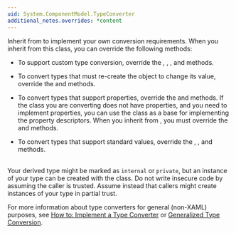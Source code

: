 ```yaml
---
uid: System.ComponentModel.TypeConverter
additional_notes.overrides: *content
---
```


<p>Inherit from <xref href="System.ComponentModel.TypeConverter"></xref> to implement your own conversion requirements. When you inherit from this class, you can override the following methods:  
  
-   To support custom type conversion, override the <xref href="System.ComponentModel.TypeConverter.CanConvertFrom(System.Type)"></xref>, <xref href="System.ComponentModel.TypeConverter.CanConvertTo(System.Type)"></xref>, <xref href="System.ComponentModel.TypeConverter.ConvertFrom(System.Object)"></xref>, and <xref href="System.ComponentModel.TypeConverter.ConvertTo(System.Object,System.Type)"></xref> methods.  
  
-   To convert types that must re-create the object to change its value, override the <xref href="System.ComponentModel.TypeConverter.CreateInstance(System.Collections.IDictionary)"></xref> and <xref href="System.ComponentModel.TypeConverter.GetCreateInstanceSupported"></xref> methods.  
  
-   To convert types that support properties, override the <xref href="System.ComponentModel.TypeConverter.GetProperties(System.Object)"></xref> and <xref href="System.ComponentModel.TypeConverter.GetPropertiesSupported"></xref> methods. If the class you are converting does not have properties, and you need to implement properties, you can use the <xref href="System.ComponentModel.TypeConverter.SimplePropertyDescriptor"></xref> class as a base for implementing the property descriptors. When you inherit from <xref href="System.ComponentModel.TypeConverter.SimplePropertyDescriptor"></xref>, you must override the <xref href="System.ComponentModel.PropertyDescriptor.GetValue(System.Object)"></xref> and <xref href="System.ComponentModel.PropertyDescriptor.SetValue(System.Object,System.Object)"></xref> methods.  
  
-   To convert types that support standard values, override the <xref href="System.ComponentModel.TypeConverter.GetStandardValues"></xref>, <xref href="System.ComponentModel.TypeConverter.GetStandardValuesExclusive"></xref>, <xref href="System.ComponentModel.TypeConverter.GetStandardValuesSupported"></xref> and <xref href="System.ComponentModel.TypeConverter.IsValid(System.Object)"></xref> methods.  
  
 <block subset="none" type="note"><p>  
 Your derived type might be marked as `internal` or `private`, but an instance of your type can be created with the <xref href="System.ComponentModel.TypeDescriptor"></xref> class. Do not write insecure code by assuming the caller is trusted. Assume instead that callers might create instances of your type in partial trust.  
  
</p></block>  
  
 For more information about type converters for general (non-XAML) purposes, see [How to: Implement a Type Converter](http://msdn.microsoft.com/library/90373a3f-d8c8-492d-841c-945d62393c56) or [Generalized Type Conversion](http://msdn.microsoft.com/library/49253ae6-7657-4810-82ab-1176a6feeada).</p>


